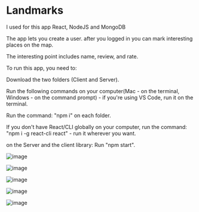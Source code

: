 # Landmarks


I used for this app React, NodeJS and MongoDB

The app lets you create a user. after you logged in you can mark interesting places on the map.

The interesting point includes name, review, and rate.

To run this app, you need to:

Download the two folders (Client and Server).

Run the following commands on your computer(Mac - on the terminal, Windows - on the command prompt) - if you're using VS Code, run it on the terminal.

Run the command: "npm i" on each folder.

If you don't have React/CLI globally on your computer, run the command: "npm i -g react-cli react" - run it wherever you want.

on the Server and the client library:
Run "npm start".

![image](https://user-images.githubusercontent.com/88786771/153255827-0453276f-bf72-409b-94ef-abe0ef6b36e1.png)

![image](https://user-images.githubusercontent.com/88786771/153256190-ed3fc268-b5a0-475a-8337-b2b6434979d6.png)

![image](https://user-images.githubusercontent.com/88786771/153256099-37d3dd84-e53c-4ac8-ba8a-4edde883160a.png)

![image](https://user-images.githubusercontent.com/88786771/153255667-08e2cba2-416c-44ed-9637-e3fc9a89bd24.png)

![image](https://user-images.githubusercontent.com/88786771/153256793-c3179d07-d2b3-412d-b1b5-14d1ac5ad8ea.png)
